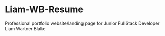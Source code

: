 # Liam-WB-Resume
Professional portfolio website/landing page for Junior FullStack Developer Liam Wartner Blake
